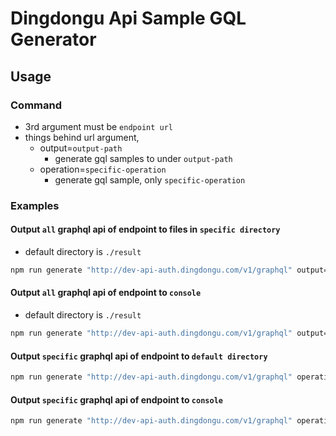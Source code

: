 # Dingdongu Api Sample GQL Generator

## Usage

### Command
* 3rd argument must be ```endpoint url```
* things behind url argument,
  * output=```output-path```
    * generate gql samples to under ```output-path```
  * operation=```specific-operation```
    * generate gql sample, only ```specific-operation```


### Examples
#### Output ```all``` graphql api of endpoint to files in ```specific directory```
* default directory is ```./result```
``` bash
npm run generate "http://dev-api-auth.dingdongu.com/v1/graphql" output=./results/auth
```

#### Output ```all``` graphql api of endpoint to ```console```
* default directory is ```./result```
``` bash
npm run generate "http://dev-api-auth.dingdongu.com/v1/graphql" output=console
```

#### Output ```specific``` graphql api of endpoint to ```default directory```
``` bash
npm run generate "http://dev-api-auth.dingdongu.com/v1/graphql" operation=signIn
```

#### Output ```specific``` graphql api of endpoint to ```console```
``` bash
npm run generate "http://dev-api-auth.dingdongu.com/v1/graphql" operation=signIn output=console
```